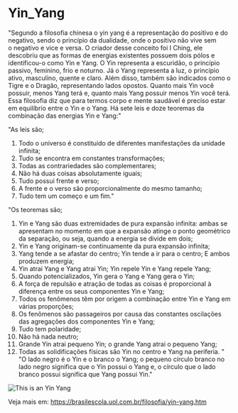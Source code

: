 # Yin_Yang
"Segundo a filosofia chinesa o yin yang é a representação do positivo e do negativo,
sendo o princípio da dualidade, onde o positivo não vive sem o negativo e vice e versa. 
O criador desse conceito foi I Ching, ele descobriu que as formas de energias existentes 
possuem dois pólos e identificou-o como Yin e Yang. O Yin representa a escuridão, o princípio passivo,
feminino, frio e noturno. Já o Yang representa a luz, o princípio ativo, masculino, quente e claro.
Além disso, também são indicados como o Tigre e o Dragão, representando lados opostos. 
Quanto mais Yin você possuir, menos Yang terá e, quanto mais Yang possuir menos Yin você terá.
Essa filosofia diz que para termos corpo e mente saudável é preciso estar em equilíbrio entre o Yin e o Yang. 
Há sete leis e doze teoremas da combinação das energias Yin e Yang:"

"As leis são;

1. Todo o universo é constituído de diferentes manifestações da unidade infinita;
2. Tudo se encontra em constantes transformações;
3. Todas as contrariedades são complementares;
4. Não há duas coisas absolutamente iguais;
5. Tudo possui frente e verso;
6. A frente e o verso são proporcionalmente do mesmo tamanho;
7. Tudo tem um começo e um fim."


"Os teoremas são;

1. Yin e Yang são duas extremidades de pura expansão infinita: ambas se apresentam no momento em que a expansão atinge o ponto geométrico da separação, 
ou seja, quando a energia se divide em dois;
2. Yin e Yang originam-se continuamente da pura expansão infinita;
3. Yang tende a se afastar do centro; Yin tende a ir para o centro; E ambos produzem energia;
4. Yin atrai Yang e Yang atrai Yin; Yin repele Yin e Yang repele Yang;
5. Quando potencializados, Yin gera o Yang e Yang gera o Yin;
6. A força de repulsão e atração de todas as coisas é proporcional à diferença entre os seus componentes Yin e Yang;
7. Todos os fenômenos têm por origem a combinação entre Yin e Yang em várias proporções;
8. Os fenômenos são passageiros por causa das constantes oscilações das agregações dos componentes Yin e Yang;
9. Tudo tem polaridade;
10. Não há nada neutro;
11. Grande Yin atrai pequeno Yin; o grande Yang atrai o pequeno Yang;
12. Todas as solidificações físicas são Yin no centro e Yang na periferia.
"
"O lado negro é o Yin e o branco o Yang; o pequeno círculo branco no lado negro significa que o Yin possui o Yang e, 
o círculo que o lado branco possui significa que Yang possui Yin."

![This is an Yin Yang](https://s1.static.brasilescola.uol.com.br/be/e/yni-yang.jpg)


Veja mais em: https://brasilescola.uol.com.br/filosofia/yin-yang.htm


